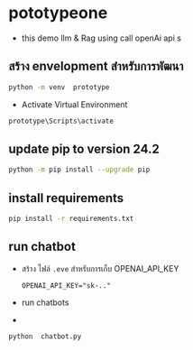 # pototypeone
- this demo  llm & Rag using  call openAi api s
##  สร้าง  envelopment สำหรับการพัฒนา

```bash
python -m venv  prototype
```
- Activate Virtual Environment


```bash
prototype\Scripts\activate
```
## update pip to  version 24.2
```bash
python -m pip install --upgrade pip
```
## install requirements

```bash
pip install -r requirements.txt
```

## run chatbot 

- สร้าง ไฟล์ `.eve` สำหรับการเก็บ OPENAI_API_KEY
  ```
  OPENAI_API_KEY="sk-.."
  ```

- run chatbots
- 
```bash
python  chatbot.py
```
